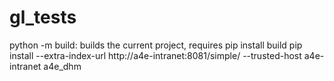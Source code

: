 # gl_tests

python -m build: builds the current project, requires pip install build
pip install --extra-index-url http://a4e-intranet:8081/simple/ --trusted-host a4e-intranet a4e_dhm